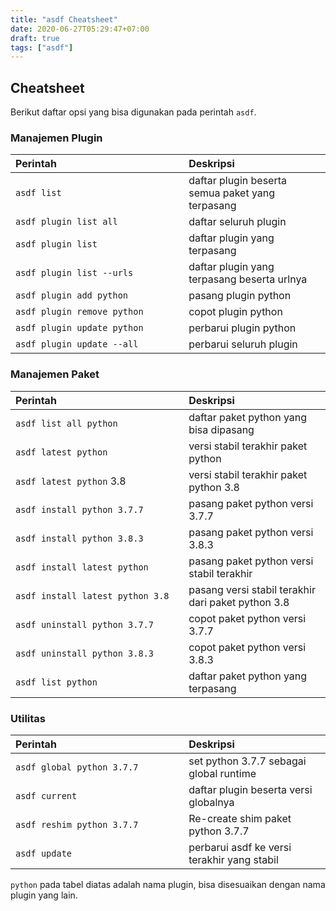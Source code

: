 ```yaml
---
title: "asdf Cheatsheet"
date: 2020-06-27T05:29:47+07:00
draft: true
tags: ["asdf"]
---
```


## Cheatsheet

Berikut daftar opsi yang bisa digunakan pada perintah `asdf`.

### Manajemen Plugin

<table>
  <thead>
    <tr>
      <th style="width:55%" align="left">Perintah</th>
      <th align="left">Deskripsi</th>
    </tr>
  </thead>
  <tbody>
    <tr>
        <td align="left"><code>asdf list</code></td>
        <td align="left">daftar plugin beserta semua paket yang terpasang</td>
    </tr>
    <tr>
        <td align="left"><code>asdf plugin list all</code></td>
        <td align="left">daftar seluruh plugin</td>
    </tr>
    <tr>
        <td align="left"><code>asdf plugin list</code></td>
        <td align="left">daftar plugin yang terpasang</td>
    </tr>
    <tr>
        <td align="left"><code>asdf plugin list --urls</code></td>
        <td align="left">daftar plugin yang terpasang beserta urlnya</td>
    </tr>
    <tr>
        <td align="left"><code>asdf plugin add python</code></td>
        <td align="left">pasang plugin python</td>
    </tr>
    <tr>
        <td align="left"><code>asdf plugin remove python</code></td>
        <td align="left">copot plugin python</td>
    </tr>
    <tr>
        <td align="left"><code>asdf plugin update python</code></td>
        <td align="left">perbarui plugin python</td>
    </tr>
    <tr>
        <td align="left"><code>asdf plugin update --all</code></td>
        <td align="left">perbarui seluruh plugin</td>
    </tr>
  </tbody>
</table>

### Manajemen Paket

<table>
  <thead>
    <tr>
      <th style="width:55%" align="left">Perintah</th>
      <th align="left">Deskripsi</th>
    </tr>
  </thead>
  <tbody>
    <tr>
        <td align="left"><code>asdf list all python</code></td>
        <td align="left">daftar paket python yang bisa dipasang</td>
    </tr>
    <tr>
        <td align="left"><code>asdf latest python</code></td>
        <td align="left">versi stabil terakhir paket python</td>
    </tr>
    <tr>
        <td align="left"><code>asdf latest python</code> 3.8</td>
        <td align="left">versi stabil terakhir paket python 3.8</td>
    </tr>
    <tr>
        <td align="left"><code>asdf install python 3.7.7</code></td>
        <td align="left">pasang paket python versi 3.7.7</td>
    </tr>
    <tr>
        <td align="left"><code>asdf install python 3.8.3</code></td>
        <td align="left">pasang paket python versi 3.8.3</td>
    </tr>
    <tr>
        <td align="left"><code>asdf install latest python</code></td>
        <td align="left">pasang paket python versi stabil terakhir</td>
    </tr>
    <tr>
        <td align="left"><code>asdf install latest python 3.8</code></td>
        <td align="left">pasang versi stabil terakhir dari paket python 3.8</td>
    </tr>
    <tr>
        <td align="left"><code>asdf uninstall python 3.7.7</code></td>
        <td align="left">copot paket python versi 3.7.7</td>
    </tr>
    <tr>
        <td align="left"><code>asdf uninstall python 3.8.3</code></td>
        <td align="left">copot paket python versi 3.8.3</td>
    </tr>
    <tr>
        <td align="left"><code>asdf list python</code></td>
        <td align="left">daftar paket python yang terpasang</td>
    </tr>
  </tbody>
</table>

### Utilitas

<table>
  <thead>
    <tr>
      <th style="width:55%" align="left">Perintah</th>
      <th align="left">Deskripsi</th>
    </tr>
  </thead>
  <tbody>
    <tr>
        <td align="left"><code>asdf global python 3.7.7</code></td>
        <td align="left">set python 3.7.7 sebagai global runtime</td>
    </tr>
    <tr>
        <td align="left"><code>asdf current</code></td>
        <td align="left">daftar plugin beserta versi globalnya</td>
    </tr>
    <tr>
        <td align="left"><code>asdf reshim python 3.7.7</code></td>
        <td align="left">Re-create shim paket python 3.7.7</td>
    </tr>
    <tr>
        <td align="left"><code>asdf update</code></td>
        <td align="left">perbarui asdf ke versi terakhir yang stabil</td>
    </tr>
  </tbody>
</table>

`python` pada tabel diatas adalah nama plugin, bisa disesuaikan dengan nama plugin yang lain.
